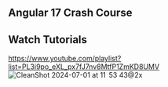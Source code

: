 ## Angular 17 Crash Course

## Watch Tutorials
https://www.youtube.com/playlist?list=PL3i9po_eXL_px7fJ7nv8MtfP1ZmKD8UMV
![CleanShot 2024-07-01 at 11  53 43@2x](https://github.com/umairjameel321/angular17-tutorials/assets/15831584/5ea37f1c-9e55-45c0-ba43-57cb9d8e8f4a)



